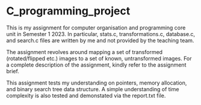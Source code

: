 # C_programming_project
This is my assignment for computer organisation and programming core unit in Semester 1 2023.
In particular, stats.c, transformations.c, database.c, and search.c files are written by me and not provided by the teaching team.

The assignment revolves around mapping a set of transformed (rotated/flipped etc.) images to a set of known, untransformed images.
For a complete description of the assignment, kindly refer to the assignment brief.

This assignment tests my understanding on pointers, memory allocation, and binary search tree data structure.
A simple understanding of time complexity is also tested and demonstated via the report.txt file.

